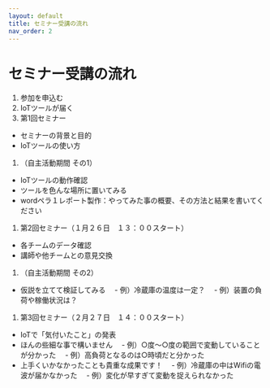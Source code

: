 ```yaml
---
layout: default
title: セミナー受講の流れ
nav_order: 2
---
```


# セミナー受講の流れ
1. 参加を申込む
1. IoTツールが届く
1. 第1回セミナー
 - セミナーの背景と目的
 - IoTツールの使い方
1. （自主活動期間 その1）
 - IoTツールの動作確認
 - ツールを色んな場所に置いてみる
 - wordペラ１レポート製作：やってみた事の概要、その方法と結果を書いてください
1. 第2回セミナー（１月２６日　１３：００スタート）
 - 各チームのデータ確認
 - 講師や他チームとの意見交換
1. （自主活動期間 その2）
 - 仮説を立てて検証してみる
 　- 例）冷蔵庫の温度は一定？
 　- 例）装置の負荷や稼働状況は？
1. 第3回セミナー（２月２７日　１４：００スタート）
 - IoTで「気付いたこと」の発表
 - ほんの些細な事で構いません
 　- 例）○度～○度の範囲で変動していることが分かった
 　- 例）高負荷となるのは○時頃だと分かった
 - 上手くいかなかったことも貴重な成果です！
 　- 例）冷蔵庫の中はWifiの電波が届かなかった
 　- 例）変化が早すぎて変動を捉えられなかった

